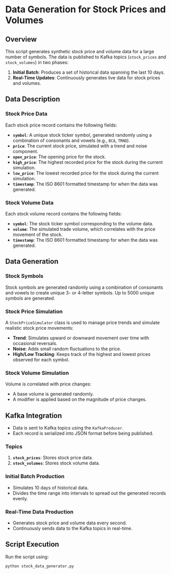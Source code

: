 # Data Generation for Stock Prices and Volumes

## Overview
This script generates synthetic stock price and volume data for a large number of symbols. The data is published to Kafka topics (`stock_prices` and `stock_volumes`) in two phases:
1. **Initial Batch**: Produces a set of historical data spanning the last 10 days.
2. **Real-Time Updates**: Continuously generates live data for stock prices and volumes.

## Data Description
### Stock Price Data
Each stock price record contains the following fields:
- **`symbol`**: A unique stock ticker symbol, generated randomly using a combination of consonants and vowels (e.g., `BCA`, `TRND`).
- **`price`**: The current stock price, simulated with a trend and noise component.
- **`open_price`**: The opening price for the stock.
- **`high_price`**: The highest recorded price for the stock during the current simulation.
- **`low_price`**: The lowest recorded price for the stock during the current simulation.
- **`timestamp`**: The ISO 8601 formatted timestamp for when the data was generated.

### Stock Volume Data
Each stock volume record contains the following fields:
- **`symbol`**: The stock ticker symbol corresponding to the volume data.
- **`volume`**: The simulated trade volume, which correlates with the price movement of the stock.
- **`timestamp`**: The ISO 8601 formatted timestamp for when the data was generated.

## Data Generation
### Stock Symbols
Stock symbols are generated randomly using a combination of consonants and vowels to create unique 3- or 4-letter symbols. Up to 5000 unique symbols are generated.

### Stock Price Simulation
A `StockPriceSimulator` class is used to manage price trends and simulate realistic stock price movements:
- **Trend**: Simulates upward or downward movement over time with occasional reversals.
- **Noise**: Adds small random fluctuations to the price.
- **High/Low Tracking**: Keeps track of the highest and lowest prices observed for each symbol.

### Stock Volume Simulation
Volume is correlated with price changes:
- A base volume is generated randomly.
- A modifier is applied based on the magnitude of price changes.

## Kafka Integration
- Data is sent to Kafka topics using the `KafkaProducer`.
- Each record is serialized into JSON format before being published.

### Topics
1. **`stock_prices`**: Stores stock price data.
2. **`stock_volumes`**: Stores stock volume data.

### Initial Batch Production
- Simulates 10 days of historical data.
- Divides the time range into intervals to spread out the generated records evenly.

### Real-Time Data Production
- Generates stock price and volume data every second.
- Continuously sends data to the Kafka topics in real-time.

## Script Execution
Run the script using:
```python
python stock_data_generator.py
```
